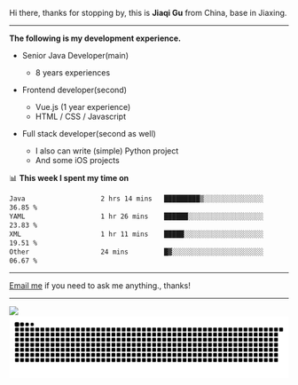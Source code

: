 Hi there, thanks for stopping by, this is **Jiaqi Gu** from China, base in Jiaxing.

---

**The following is my development experience.**

- Senior Java Developer(main)
  - 8 years experiences

- Frontend developer(second)
  - Vue.js (1 year experience)
  - HTML / CSS / Javascript
  
- Full stack developer(second as well)
  - I also can write (simple) Python project
  - And some iOS projects

📊 **This week I spent my time on**
<!--START_SECTION:waka-->

```text
Java                   2 hrs 14 mins   █████████▒░░░░░░░░░░░░░░░   36.85 %
YAML                   1 hr 26 mins    ██████░░░░░░░░░░░░░░░░░░░   23.83 %
XML                    1 hr 11 mins    █████░░░░░░░░░░░░░░░░░░░░   19.51 %
Other                  24 mins         █▓░░░░░░░░░░░░░░░░░░░░░░░   06.67 %
```

<!--END_SECTION:waka-->

---

[Email me](mailto:htk2klwgr@mozmail.com?subject=Hiring_from_GitHub) if you need to ask me anything., thanks!

---

![]( https://visitor-badge.glitch.me/badge?page_id=githubgujiaqi)
![]( https://github.com/droid-Q/droid-Q/raw/output/github-contribution-grid-snake.svg#gh-dark-mode-only)
